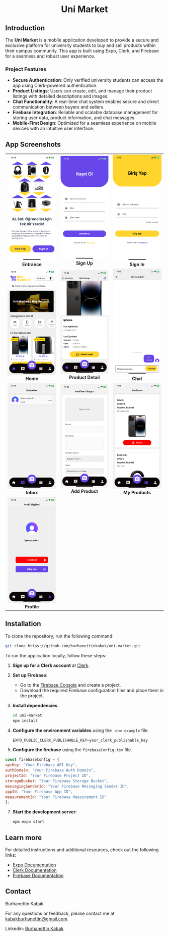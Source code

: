 <div align="center">

  <h1>
    Uni Market
  </h1>
  
</div>

## Introduction

The **Uni Market** is a mobile application developed to provide a secure and exclusive platform for university students to buy and sell products within their campus community. This app is built using Expo, Clerk, and Firebase for a seamless and robust user experience.

### Project Features

- **Secure Authentication**: Only verified university students can access the app using Clerk-powered authentication.
- **Product Listings**: Users can create, edit, and manage their product listings with detailed descriptions and images.
- **Chat Functionality**: A real-time chat system enables secure and direct communication between buyers and sellers.
- **Firebase Integration**: Reliable and scalable database management for storing user data, product information, and chat messages.
- **Mobile-First Design**: Optimized for a seamless experience on mobile devices with an intuitive user interface.

## App Screenshots

<table> <tr> <td align="center"> <img src="./assets/screenshots/entrance.png" alt="Entrance" width="250"> <br><b>Entrance</b> </td> <td align="center"> <img src="./assets/screenshots/signup.png" alt="Sign Up" width="250"> <br><b>Sign Up</b> </td> <td align="center"> <img src="./assets/screenshots/signin.png" alt="Sign In" width="250"> <br><b>Sign In</b> </td> </tr> <tr> <td align="center"> <img src="./assets/screenshots/home.png" alt="Home" width="250"> <br><b>Home</b> </td> <td align="center"> <img src="./assets/screenshots/productdetail.png" alt="Product Detail" width="250"> <br><b>Product Detail</b> </td> <td align="center"> <img src="./assets/screenshots/chat.png" alt="Chat" width="250"> <br><b>Chat</b> </td> </tr> <tr> <td align="center"> <img src="./assets/screenshots/inbox.png" alt="Inbox" width="250"> <br><b>Inbox</b> </td> <td align="center"> <img src="./assets/screenshots/addproduct.png" alt="Add Product" width="250"> <br><b>Add Product</b> </td> <td align="center"> <img src="./assets/screenshots/myproducts.png" alt="My Products" width="250"> <br><b>My Products</b> </td> </tr> <tr> <td align="center"> <img src="./assets/screenshots/profile.png" alt="Profile" width="250"> <br><b>Profile</b> </td> </tr> </table>

## Installation

To clone the repository, run the following command:

```sh
git clone https://github.com/burhanettinkabak/uni-market.git
```

To run the application locally, follow these steps:

1. **Sign up for a Clerk account** at [Clerk](https://dashboard.clerk.com/sign-up).

2. **Set up Firebase**:
   - Go to the [Firebase Console](https://console.firebase.google.com/) and create a project.
   - Download the required Firebase configuration files and place them in the project.

3. **Install dependencies**:
   ```sh
   cd uni-market
   npm install
   ```

4. **Configure the environment variables** using the `.env.example` file.
   ```js
   EXPO_PUBLIC_CLERK_PUBLISHABLE_KEY=your_clerk_publishable_key
   ```
5. **Configure the firebase** using the `firebaseConfig.tsx` file.
  ```js
  const firebaseConfig = {
  apiKey: "Your Firebase API Key",
  authDomain: "Your Firebase Auth Domain",
  projectId: "Your Firebase Project ID",
  storageBucket: "Your Firebase Storage Bucket",
  messagingSenderId: "Your Firebase Messaging Sender ID",
  appId: "Your Firebase App ID",
  measurementId: "Your Firebase Measurement ID"
  };
  ```
7. **Start the development server**:
   ```sh
   npm expo start
   ```

## Learn more

For detailed instructions and additional resources, check out the following links:

- [Expo Documentation](https://docs.expo.dev/)
- [Clerk Documentation](https://clerk.com/docs/)
- [Firebase Documentation](https://firebase.google.com/docs/)

## Contact

Burhanettin Kabak

For any questions or feedback, please contact me at [kabakburhanettin@gmail.com](mailto:kabakburhanettin@gmail.com).

Linkedin: [Burhanettin Kabak](https://www.linkedin.com/in/burhanettin-kabak-5aab731a4/)
